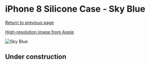 # iPhone 8 Silicone Case - Sky Blue

[Return to previous page](/iphone_7)

[High-resolution image from Apple](https://store.storeimages.cdn-apple.com/8756/as-images.apple.com/is/MRR62?wid=4500&hei=4500&fmt=png)

<div style="width: 512px"><img src="/almost_uncompressed/MRR62.webp" alt="Sky Blue"></div>

## Under construction
